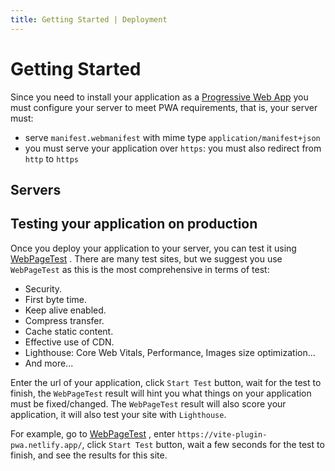 ```yaml
---
title: Getting Started | Deployment
---
```


# Getting Started

Since you need to install your application as a [Progressive Web App](https://web.dev/progressive-web-apps/) <outbound-link />
you must configure your server to meet PWA requirements, that is, your server must:

- serve `manifest.webmanifest` with mime type `application/manifest+json`
- you must serve your application over `https`: you must also redirect from `http` to `https`

## Servers

<ul aria-labelledby="servers">
<md-list-anchor href="/deployment/netlify.html">
  <template #link>Netlify</template>
</md-list-anchor>
<md-list-anchor href="/deployment/aws.html">
  <template #link>AWS Amplity</template>
</md-list-anchor>
<md-list-anchor href="/deployment/vercel.html">
  <template #link>Vercel</template>
</md-list-anchor>
<md-list-anchor href="/deployment/nginx.html">
  <template #link>NGINX</template>
</md-list-anchor>
<md-list-anchor href="/deployment/apache.html">
  <template #link>Apache Http Server 2.4+</template>
</md-list-anchor>
</ul>

## Testing your application on production

Once you deploy your application to your server, you can test it using [WebPageTest](https://www.webpagetest.org/) <outbound-link />.
There are many test sites, but we suggest you use `WebPageTest` as this is the most comprehensive in terms of test: 
- Security.
- First byte time.
- Keep alive enabled.
- Compress transfer. 
- Cache static content.
- Effective use of CDN.
- Lighthouse: Core Web Vitals, Performance, Images size optimization...
- And more...

Enter the url of your application, click `Start Test` button, wait for the test to finish, the `WebPageTest` result 
will hint you what things on your application must be fixed/changed. The `WebPageTest` result will also score your application,
it will also test your site with `Lighthouse`.

For example, go to [WebPageTest](https://www.webpagetest.org/) <outbound-link />, enter `https://vite-plugin-pwa.netlify.app/`,
click `Start Test` button, wait a few seconds for the test to finish, and see the results for this site.
